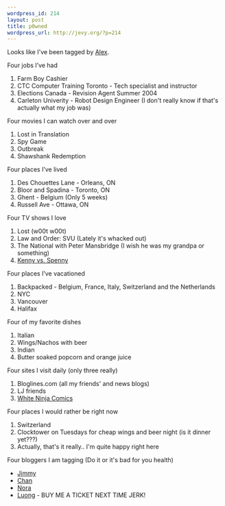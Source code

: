 ```yaml
--- 
wordpress_id: 214
layout: post
title: p0wned
wordpress_url: http://jevy.org/?p=214
---
```

Looks like I've been tagged by <a href="http://durak.livejournal.com/30672.html?view=39888">Alex</a>.<!--more-->

Four jobs I’ve had
<ol>
	<li>Farm Boy Cashier</li>
	<li>CTC Computer Training Toronto - Tech specialist and instructor</li>
	<li>Elections Canada - Revision Agent Summer 2004</li>
	<li>Carleton Univerity - Robot Design Engineer (I don't really know if that's actually what my job was)</li>
</ol>
Four movies I can watch over and over
<ol>
	<li>Lost in Translation</li>
	<li>Spy Game</li>
	<li>Outbreak</li>
	<li>Shawshank Redemption</li>
</ol>
Four places I’ve lived
<ol>
	<li>Des Chouettes Lane - Orleans, ON</li>
	<li>Bloor and Spadina - Toronto, ON</li>
	<li>Ghent - Belgium (Only 5 weeks)</li>
	<li>Russell Ave - Ottawa, ON</li>
</ol>
Four TV shows I love
<ol>
	<li>Lost (w00t w00t)</li>
	<li>Law and Order: SVU (Lately it's whacked out)</li>
	<li>The National with Peter Mansbridge (I wish he was my grandpa or something)</li>
	<li><a href="http://www.kennyvsspenny.tv/">Kenny vs. Spenny</a></li>
</ol>
Four places I’ve vacationed
<ol>
	<li>Backpacked - Belgium, France, Italy, Switzerland and the Netherlands</li>
	<li>NYC</li>
	<li>Vancouver</li>
	<li>Halifax</li>
</ol>
Four of my favorite dishes
<ol>
	<li>Italian</li>
	<li>Wings/Nachos with beer</li>
	<li>Indian</li>
	<li>Butter soaked popcorn and orange juice</li>
</ol>
Four sites I visit daily (only three really)
<ol>
	<li>Bloglines.com (all my friends' and news blogs)</li>
	<li>LJ friends</li>
	<li><a href="http://www.whiteninjacomics.com/">White Ninja Comics</a></li>
</ol>
Four places I would rather be right now
<ol>
	<li>Switzerland</li>
	<li>Clocktower on Tuesdays for cheap wings and beer night (is it dinner yet???)</li>
	<li>Actually, that's it really.. I'm quite happy right here</li>
</ol>
Four bloggers I am tagging (Do it or it's bad for you health)
<ul>
	<li><a href="http://skofz.livejournal.com/">Jimmy</a></li>
	<li><a href="http://bewblog.blogspot.com/">Chan</a></li>
	<li><a href="http://nora.livejournal.com/">Nora</a></li>
	<li><a href="http://luongsass.blogspot.com/">Luong</a> - BUY ME A TICKET NEXT TIME JERK!</li>
</ul>
